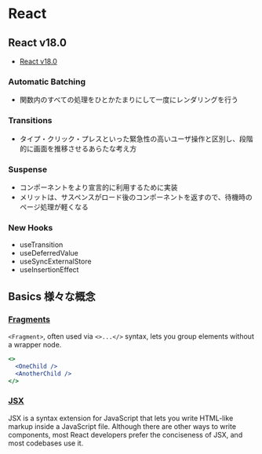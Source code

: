 # React

## React v18.0

- [React v18.0](https://reactjs.org/blog/2022/03/29/react-v18.html)

### Automatic Batching

- 関数内のすべての処理をひとかたまりにして一度にレンダリングを行う

### Transitions

- タイプ・クリック・プレスといった緊急性の高いユーザ操作と区別し、段階的に画面を推移させるあらたな考え方

### Suspense

- コンポーネントをより宣言的に利用するために実装
- メリットは、サスペンスがロード後のコンポーネントを返すので、待機時のページ処理が軽くなる

### New Hooks

- useTransition
- useDeferredValue
- useSyncExternalStore
- useInsertionEffect

## Basics 様々な概念

### [Fragments](https://react.dev/reference/react/Fragment)

`<Fragment>`, often used via `<>...</>` syntax, lets you group elements without a wrapper node.

```jsx
<>
  <OneChild />
  <AnotherChild />
</>
```

### [JSX](https://react.dev/learn/writing-markup-with-jsx#jsx-putting-markup-into-javascript)

JSX is a syntax extension for JavaScript that lets you write HTML-like markup inside a JavaScript file. Although there are other ways to write components, most React developers prefer the conciseness of JSX, and most codebases use it.
